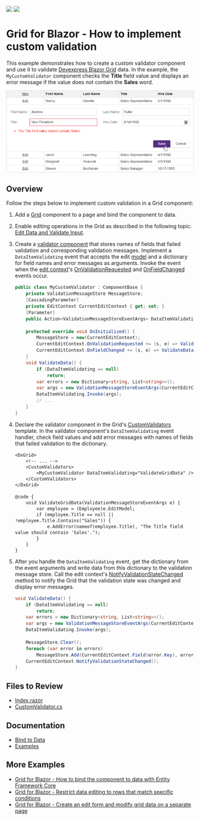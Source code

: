 <!-- default badges list -->
[![](https://img.shields.io/badge/Open_in_DevExpress_Support_Center-FF7200?style=flat-square&logo=DevExpress&logoColor=white)](https://supportcenter.devexpress.com/ticket/details/T1154690)
[![](https://img.shields.io/badge/📖_How_to_use_DevExpress_Examples-e9f6fc?style=flat-square)](https://docs.devexpress.com/GeneralInformation/403183)
<!-- default badges end -->
# Grid for Blazor - How to implement custom validation

This example demonstrates how to create a custom validator component and use it to validate [Devexpress Blazor Grid](https://docs.devexpress.com/Blazor/403143/grid) data. In the example, the `MyCustomValidator` component checks the **Title** field value and displays an error message if the value does not contain the **Sales** word.

![Implement Custom Validation in the Grid](/images/custom-validation.png)

## Overview

Follow the steps below to implement custom validation in a Grid component:

1. Add a [Grid](https://docs.devexpress.com/Blazor/DevExpress.Blazor.DxGrid) component to a page and bind the component to data.

2. Enable editing operations in the Grid as described in the following topic: [Edit Data and Validate Input](https://docs.devexpress.com/Blazor/403454/grid/edit-data-and-validate-input).

3. Create a [validator component](https://learn.microsoft.com/en-us/aspnet/core/blazor/forms-and-input-components?view=aspnetcore-7.0#validator-components) that stores names of fields that failed validation and corresponding validation messages. Implement a `DataItemValidating` event that accepts the edit [model](https://learn.microsoft.com/en-us/dotnet/api/microsoft.aspnetcore.components.forms.editcontext.model?view=aspnetcore-7.0) and a dictionary for field names and error messages as arguments. Invoke the event when the [edit context](https://learn.microsoft.com/en-us/dotnet/api/microsoft.aspnetcore.components.forms.editcontext?view=aspnetcore-7.0)'s [OnValidationRequested](https://learn.microsoft.com/en-us/dotnet/api/microsoft.aspnetcore.components.forms.editcontext.onvalidationrequested?view=aspnetcore-7.0) and [OnFieldChanged](https://learn.microsoft.com/en-us/dotnet/api/microsoft.aspnetcore.components.forms.editcontext.onfieldchanged?view=aspnetcore-7.0) events occur.

    ```cs
    public class MyCustomValidator : ComponentBase {
        private ValidationMessageStore MessageStore;
        [CascadingParameter]
        private EditContext CurrentEditContext { get; set; }
        [Parameter]
        public Action<ValidationMessageStoreEventArgs> DataItemValidating { get; set; }

        protected override void OnInitialized() {
            MessageStore = new(CurrentEditContext);
            CurrentEditContext.OnValidationRequested += (s, e) => ValidateData();
            CurrentEditContext.OnFieldChanged += (s, e) => ValidateData();
        }
        void ValidateData() {
            if (DataItemValidating == null)
                return;
            var errors = new Dictionary<string, List<string>>();
            var args = new ValidationMessageStoreEventArgs(CurrentEditContext.Model, errors);
            DataItemValidating.Invoke(args);
            // ...
        }
    }
    ```

4. Declare the validator component in the Grid's [CustomValidators](https://docs.devexpress.com/Blazor/DevExpress.Blazor.DxGrid.CustomValidators) template. In the validator component's `DataItemValidating` event handler, check field values and add error messages with names of fields that failed validation to the dictionary.

    ```razor
    <DxGrid>
        <!-- ... -->
        <CustomValidators>
            <MyCustomValidator DataItemValidating="ValidateGridData" />
        </CustomValidators>
    </DxGrid>

    @code {
        void ValidateGridData(ValidationMessageStoreEventArgs e) {
            var employee = (Employee)e.EditModel;
            if (employee.Title == null || !employee.Title.Contains("Sales")) {
                e.AddError(nameof(employee.Title), "The Title field value should contain 'Sales'.");
            }
        }
    }
    ```

5. After you handle the `DataItemValidating` event, get the dictionary from the event arguments and write data from this dictionary to the validation message store. Call the edit context's [NotifyValidationStateChanged](https://learn.microsoft.com/en-us/dotnet/api/microsoft.aspnetcore.components.forms.editcontext.notifyvalidationstatechanged?view=aspnetcore-7.0) method to notify the Grid that the validation state was changed and display error messages.

    ```cs
    void ValidateData() {
        if (DataItemValidating == null)
            return;
        var errors = new Dictionary<string, List<string>>();
        var args = new ValidationMessageStoreEventArgs(CurrentEditContext.Model, errors);
        DataItemValidating.Invoke(args);
        
        MessageStore.Clear();
        foreach (var error in errors)
            MessageStore.Add(CurrentEditContext.Field(error.Key), error.Value);
        CurrentEditContext.NotifyValidationStateChanged();
    }
    ```

## Files to Review

- [Index.razor](./CS/Pages/Index.razor)
- [CustomValidator.cs](./CS/Pages/CustomValidator.cs)

## Documentation

- [Bind to Data](https://docs.devexpress.com/Blazor/403737/grid/bind-to-data)
- [Examples](https://docs.devexpress.com/Blazor/404035/grid/examples)

## More Examples

- [Grid for Blazor - How to bind the component to data with Entity Framework Core](https://github.com/DevExpress-Examples/blazor-dxgrid-bind-to-data-with-entity-framework-core)
- [Grid for Blazor - Restrict data editing to rows that match specific conditions](https://github.com/DevExpress-Examples/blazor-dxgrid-disable-editing-for-several-rows)
- [Grid for Blazor - Create an edit form and modify grid data on a separate page](https://github.com/DevExpress-Examples/blazor-DxGrid-Separate-Edit-Form)
